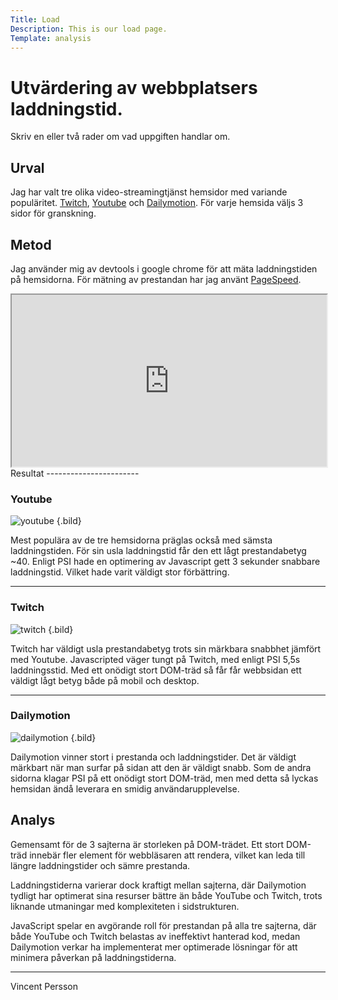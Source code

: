 ```yaml
---
Title: Load
Description: This is our load page.
Template: analysis
---
```


Utvärdering av webbplatsers laddningstid.
=======================

Skriv en eller två rader om vad uppgiften handlar om.

Urval
-----------------------

Jag har valt tre olika video-streamingtjänst hemsidor med variande populäritet. <a href="twitch.tv">Twitch</a>, <a href="youtube.com">Youtube</a> och <a href="dailymotion">Dailymotion</a>.
För varje hemsida väljs 3 sidor för granskning.

Metod
-----------------------

Jag använder mig av devtools i google chrome för att mäta laddningstiden på hemsidorna. För mätning av prestandan har jag använt <a href="https://pagespeed.web.dev/">PageSpeed</a>.



<div class="embed-spreadsheet">
<iframe title="googledocs" style="width: 100%; height: 275px; max-width: 830px;" src="https://docs.google.com/spreadsheets/d/e/2PACX-1vT0mqIz4cqkmsve9kMhyKRPJEMfCZQcfXtYt2sgvjlyCADaAqMJ4ygF_uUx9QZQ-Ku6rbkDll1H64v5/pubhtml?widget=true&amp;headers=false"></iframe>
</div>
Resultat
-----------------------


### Youtube
![youtube](%assets_url%/img/youtube.jpg) {.bild}

Mest populära av de tre hemsidorna präglas också med sämsta laddningstiden. För sin usla laddningstid får den ett lågt prestandabetyg ~40. Enligt PSI hade en optimering av Javascript gett 3 sekunder snabbare laddningstid. Vilket hade varit väldigt stor förbättring.

<hr class="mainline"></hr>

### Twitch
![twitch](%assets_url%/img/twitch.jpg) {.bild}

Twitch har väldigt usla prestandabetyg trots sin märkbara snabbhet jämfört med Youtube. Javascripted väger tungt på Twitch, med enligt PSI 5,5s laddningsstid. Med ett onödigt stort DOM-träd så får får webbsidan ett väldigt lågt betyg både på mobil och desktop.

<hr class="mainline"></hr>

### Dailymotion
![dailymotion](%assets_url%/img/dailymotion.jpg) {.bild}

Dailymotion vinner stort i prestanda och laddningstider. Det är väldigt märkbart när man surfar på sidan att den är väldigt snabb. Som de andra sidorna klagar PSI på ett onödigt stort DOM-träd, men med detta så lyckas hemsidan ändå leverara en smidig användarupplevelse.


Analys
----------------

Gemensamt för de 3 sajterna är storleken på DOM-trädet. Ett stort DOM-träd innebär fler element för webbläsaren att rendera, vilket kan leda till längre laddningstider och sämre prestanda. 

Laddningstiderna varierar dock kraftigt mellan sajterna, där Dailymotion tydligt har optimerat sina resurser bättre än både YouTube och Twitch, trots liknande utmaningar med komplexiteten i sidstrukturen. 

JavaScript spelar en avgörande roll för prestandan på alla tre sajterna, där både YouTube och Twitch belastas av ineffektivt hanterad kod, medan Dailymotion verkar ha implementerat mer optimerade lösningar för att minimera påverkan på laddningstiderna.

________________________________________________________




Vincent Persson